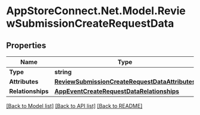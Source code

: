 # AppStoreConnect.Net.Model.ReviewSubmissionCreateRequestData

## Properties

Name | Type | Description | Notes
------------ | ------------- | ------------- | -------------
**Type** | **string** |  | 
**Attributes** | [**ReviewSubmissionCreateRequestDataAttributes**](ReviewSubmissionCreateRequestDataAttributes.md) |  | 
**Relationships** | [**AppEventCreateRequestDataRelationships**](AppEventCreateRequestDataRelationships.md) |  | 

[[Back to Model list]](../README.md#documentation-for-models) [[Back to API list]](../README.md#documentation-for-api-endpoints) [[Back to README]](../README.md)

